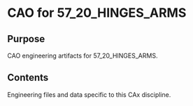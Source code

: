 # CAO for 57_20_HINGES_ARMS

## Purpose
CAO engineering artifacts for 57_20_HINGES_ARMS.

## Contents
Engineering files and data specific to this CAx discipline.
